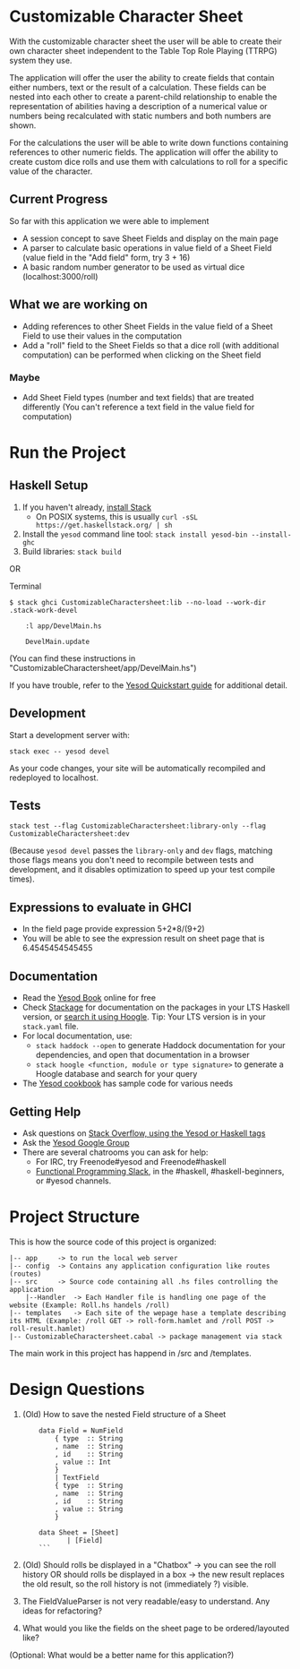 # Customizable Character Sheet
With the customizable character sheet the user will be able to create their own character sheet independent to the Table Top Role Playing (TTRPG) system they use.

The application will offer the user the ability to create fields that contain either numbers, text or the result of a calculation. 
These fields can be nested into each other to create a parent-child relationship to enable the representation of abilities having a description of a numerical value or numbers being recalculated with static numbers and both numbers are shown.

For the calculations the user will be able to write down functions containing references to other numeric fields.
The application will offer the ability to create custom dice rolls and use them with calculations to roll for a specific value of the character.

## Current Progress
So far with this application we were able to implement
* A session concept to save Sheet Fields and display on the main page
* A parser to calculate basic operations in value field of a Sheet Field (value field in the "Add field" form, try 3 + 16)
* A basic random number generator to be used as virtual dice (localhost:3000/roll)

## What we are working on
* Adding references to other Sheet Fields in the value field of a Sheet Field to use their values in the computation
* Add a "roll" field to the Sheet Fields so that a dice roll (with additional computation) can be performed when clicking on the Sheet field

### Maybe 
* Add Sheet Field types (number and text fields) that are treated differently (You can't reference a text field in the value field for computation)

# Run the Project

## Haskell Setup

1. If you haven't already, [install Stack](https://haskell-lang.org/get-started)
	* On POSIX systems, this is usually `curl -sSL https://get.haskellstack.org/ | sh`
2. Install the `yesod` command line tool: `stack install yesod-bin --install-ghc`
3. Build libraries: `stack build`

OR

Terminal 

```
$ stack ghci CustomizableCharactersheet:lib --no-load --work-dir .stack-work-devel

    :l app/DevelMain.hs
    
    DevelMain.update
```
(You can find these instructions in "CustomizableCharactersheet/app/DevelMain.hs")

If you have trouble, refer to the [Yesod Quickstart guide](https://www.yesodweb.com/page/quickstart) for additional detail.

## Development

Start a development server with:

```
stack exec -- yesod devel
```

As your code changes, your site will be automatically recompiled and redeployed to localhost.

## Tests

```
stack test --flag CustomizableCharactersheet:library-only --flag CustomizableCharactersheet:dev
```

(Because `yesod devel` passes the `library-only` and `dev` flags, matching those flags means you don't need to recompile between tests and development, and it disables optimization to speed up your test compile times).

## Expressions to evaluate in GHCI

* In the field page provide expression 5+2*8/(9+2)
* You will be able to see the expression result on sheet page that is 6.4545454545455

## Documentation

* Read the [Yesod Book](https://www.yesodweb.com/book) online for free
* Check [Stackage](http://stackage.org/) for documentation on the packages in your LTS Haskell version, or [search it using Hoogle](https://www.stackage.org/lts/hoogle?q=). Tip: Your LTS version is in your `stack.yaml` file.
* For local documentation, use:
	* `stack haddock --open` to generate Haddock documentation for your dependencies, and open that documentation in a browser
	* `stack hoogle <function, module or type signature>` to generate a Hoogle database and search for your query
* The [Yesod cookbook](https://github.com/yesodweb/yesod-cookbook) has sample code for various needs

## Getting Help

* Ask questions on [Stack Overflow, using the Yesod or Haskell tags](https://stackoverflow.com/questions/tagged/yesod+haskell)
* Ask the [Yesod Google Group](https://groups.google.com/forum/#!forum/yesodweb)
* There are several chatrooms you can ask for help:
	* For IRC, try Freenode#yesod and Freenode#haskell
	* [Functional Programming Slack](https://fpchat-invite.herokuapp.com/), in the #haskell, #haskell-beginners, or #yesod channels.

# Project Structure
This is how the source code of this project is organized:

```
|-- app 	-> to run the local web server
|-- config 	-> Contains any application configuration like routes (routes)
|-- src 	-> Source code containing all .hs files controlling the application
	|--Handler 	-> Each Handler file is handling one page of the website (Example: Roll.hs handels /roll)
|-- templates 	-> Each site of the wepage hase a template describing its HTML (Example: /roll GET -> roll-form.hamlet and /roll POST -> roll-result.hamlet)
|-- CustomizableCharactersheet.cabal -> package management via stack
```

The main work in this project has happend in /src and /templates.


# Design Questions
1. (Old) How to save the nested Field structure of a Sheet
	```
		data Field = NumField 
			{ type  :: String
			, name  :: String
			, id    :: String
			, value :: Int   
			}
		    | TextField   
			{ type  :: String
			, name  :: String
			, id    :: String
			, value :: String   
			}

		data Sheet = [Sheet]
			   | [Field]
	    ```

2. (Old) Should rolls be displayed in a "Chatbox" -> you can see the roll history OR should rolls be displayed in a box -> the new result replaces the old result, so the roll history is not (immediately ?) visible.
	    
3. The FieldValueParser is not very readable/easy to understand. Any ideas for refactoring?

4. What would you like the fields on the sheet page to be ordered/layouted like?

(Optional: What would be a better name for this application?)
